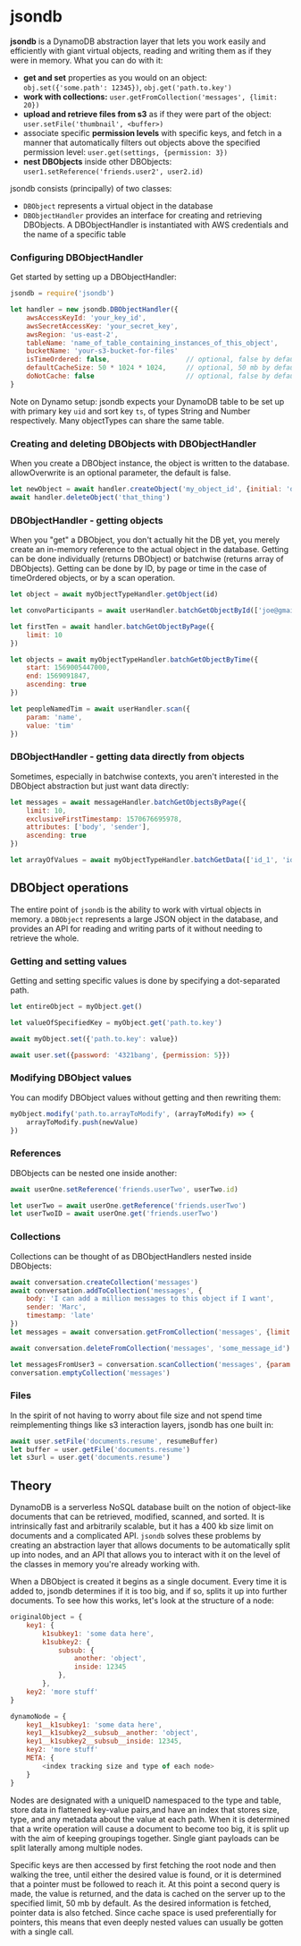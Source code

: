 # jsondb
**jsondb** is a DynamoDB abstraction layer that lets you work easily and efficiently with giant virtual objects, reading and writing them as if they were in memory. What you can do with it:
- **get and set** properties as you would on an object: `obj.set({'some.path': 12345})`, `obj.get('path.to.key')`
- **work with collections:** `user.getFromCollection('messages', {limit: 20})`
- **upload and retrieve files from s3** as if they were part of the object: `user.setFile('thumbnail', <buffer>)`
- associate specific **permission levels** with specific keys, and fetch in a manner that automatically filters out objects above the specified permission level: `user.get(settings, {permission: 3})`
- **nest DBObjects** inside other DBObjects: `user1.setReference('friends.user2', user2.id)`


jsondb consists (principally) of two classes:
- `DBObject` represents a virtual object in the database
- `DBObjectHandler` provides an interface for creating and retrieving DBObjects. A DBObjectHandler is instantiated with AWS credentials and the name of a specific table


### Configuring DBObjectHandler
Get started by setting up a DBObjectHandler:
```javascript
jsondb = require('jsondb')

let handler = new jsondb.DBObjectHandler({
    awsAccessKeyId: 'your_key_id',
    awsSecretAccessKey: 'your_secret_key',
    awsRegion: 'us-east-2',
    tableName: 'name_of_table_containing_instances_of_this_object',
    bucketName: 'your-s3-bucket-for-files'
    isTimeOrdered: false,                   // optional, false by default
    defaultCacheSize: 50 * 1024 * 1024,     // optional, 50 mb by default
    doNotCache: false                       // optional, false by default
}
```
Note on Dynamo setup: jsondb expects your DynamoDB table to be set up with primary key `uid` and sort key `ts`, of types String and Number respectively. Many objectTypes can share the same table.
    

### Creating and deleting DBObjects with DBObjectHandler
When you create a DBObject instance, the object is written to the database. allowOverwrite is an optional parameter, the default is false.

```javascript
let newObject = await handler.createObject('my_object_id', {initial: 'data goes here'})
await handler.deleteObject('that_thing')
```


### DBObjectHandler - getting objects
When you "get" a DBObject, you don't actually hit the DB yet, you merely create an in-memory reference to the actual object in the database. Getting can be done individually (returns DBObject) or batchwise (returns array of DBObjects).
Getting can be done by ID, by page or time in the case of timeOrdered objects, or by a scan operation.

```javascript
let object = await myObjectTypeHandler.getObject(id)

let convoParticipants = await userHandler.batchGetObjectById(['joe@gmail.com', 'susan@gmail.com'])

let firstTen = await handler.batchGetObjectByPage({
    limit: 10
})

let objects = await myObjectTypeHandler.batchGetObjectByTime({
    start: 1569005447000, 
    end: 1569091847, 
    ascending: true
})

let peopleNamedTim = await userHandler.scan({
    param: 'name',
    value: 'tim'
})

```
    

### DBObjectHandler - getting data directly from objects
Sometimes, especially in batchwise contexts, you aren't interested in the DBObject abstraction but just want data directly:

```javascript
let messages = await messageHandler.batchGetObjectsByPage({
    limit: 10,
    exclusiveFirstTimestamp: 1570676695978,
    attributes: ['body', 'sender'],
    ascending: true
})

let arrayOfValues = await myObjectTypeHandler.batchGetData(['id_1', 'id_2', 'id_3'], {returnData: true})
```


## DBObject operations
The entire point of `jsondb` is the ability to work with virtual objects in memory. a `DBObject` represents a large JSON object in the database, and provides an API for reading and writing parts of it without needing to retrieve the whole. 


### Getting and setting values
Getting and setting specific values is done by specifying a dot-separated path.
```javascript
let entireObject = myObject.get()

let valueOfSpecifiedKey = myObject.get('path.to.key')

await myObject.set({'path.to.key': value})

await user.set({password: '4321bang', {permission: 5}})
```


### Modifying DBObject values
You can modify DBObject values without getting and then rewriting them:
```javascript
myObject.modify('path.to.arrayToModify', (arrayToModify) => {
    arrayToModify.push(newValue)
})
```
### References
DBObjects can be nested one inside another:

```javascript
await userOne.setReference('friends.userTwo', userTwo.id)

let userTwo = await userOne.getReference('friends.userTwo')
let userTwoID = await userOne.get('friends.userTwo')
```

### Collections
Collections can be thought of as DBObjectHandlers nested inside DBObjects:

```javascript
await conversation.createCollection('messages')
await conversation.addToCollection('messages', {
    body: 'I can add a million messages to this object if I want',
    sender: 'Marc',
    timestamp: 'late'
})
let messages = await conversation.getFromCollection('messages', {limit: 10})

await conversation.deleteFromCollection('messages', 'some_message_id')

let messagesFromUser3 = conversation.scanCollection('messages', {param: 'email', value: user3.email})
conversation.emptyCollection('messages')
```


### Files
In the spirit of not having to worry about file size and not spend time reimplementing things like s3 interaction layers, jsondb has one built in:

```javascript
await user.setFile('documents.resume', resumeBuffer)
let buffer = user.getFile('documents.resume')
let s3url = user.get('documents.resume')
```



## Theory
DynamoDB is a serverless NoSQL database built on the notion of object-like documents that can be retrieved, modified, scanned, and sorted. It is intrinsically fast and arbitrarily scalable, but it has a 400 kb size limit on documents and a complicated API. `jsondb` solves these problems by creating an abstraction layer that allows documents to be automatically split up into nodes, and an API that allows you to interact with it on the level of the classes in memory you're already working with.

When a DBObject is created it begins as a single document. Every time it is added to, jsondb determines if it is too big, and if so, splits it up into further documents. To see how this works, let's look at the structure of a node:

```javascript
originalObject = {
    key1: {
        k1subkey1: 'some data here',
        k1subkey2: {
            subsub: {
                another: 'object',
                inside: 12345
            },
        },
    key2: 'more stuff'
}

dynamoNode = {
    key1__k1subkey1: 'some data here',
    key1__k1subkey2__subsub__another: 'object',
    key1__k1subkey2__subsub__inside: 12345,
    key2: 'more stuff'
    META: {
        <index tracking size and type of each node>
    }
}

```

Nodes are designated with a uniqueID namespaced to the type and table, store data in flattened key-value pairs,and have an index that stores size, type, and any metadata about the value at each path. When it is determined that a write operation will cause a document to become too big, it is split up with the aim of keeping groupings together. Single giant payloads can be split laterally among multiple nodes.

Specific keys are then accessed by first fetching the root node and then walking the tree, until either the desired value is found, or it is determined that a pointer must be followed to reach it. At this point a second query is made, the value is returned, and the data is cached on the server up to the specified limit, 50 mb by default. As the desired information is fetched, pointer data is also fetched. Since cache space is used preferentially for pointers, this means that even deeply nested values can usually be gotten with a single call.
